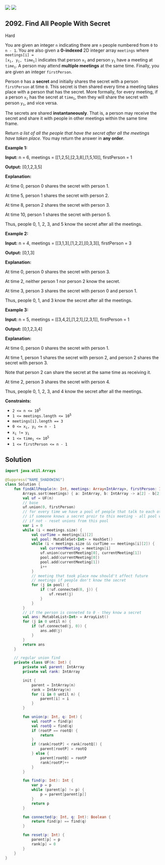 [![](https://img.shields.io/github/stars/javadev/LeetCode-in-Kotlin?label=Stars&style=flat-square)](https://github.com/javadev/LeetCode-in-Kotlin)
[![](https://img.shields.io/github/forks/javadev/LeetCode-in-Kotlin?label=Fork%20me%20on%20GitHub%20&style=flat-square)](https://github.com/javadev/LeetCode-in-Kotlin/fork)

## 2092\. Find All People With Secret

Hard

You are given an integer `n` indicating there are `n` people numbered from `0` to `n - 1`. You are also given a **0-indexed** 2D integer array `meetings` where <code>meetings[i] = [x<sub>i</sub>, y<sub>i</sub>, time<sub>i</sub>]</code> indicates that person <code>x<sub>i</sub></code> and person <code>y<sub>i</sub></code> have a meeting at <code>time<sub>i</sub></code>. A person may attend **multiple meetings** at the same time. Finally, you are given an integer `firstPerson`.

Person `0` has a **secret** and initially shares the secret with a person `firstPerson` at time `0`. This secret is then shared every time a meeting takes place with a person that has the secret. More formally, for every meeting, if a person <code>x<sub>i</sub></code> has the secret at <code>time<sub>i</sub></code>, then they will share the secret with person <code>y<sub>i</sub></code>, and vice versa.

The secrets are shared **instantaneously**. That is, a person may receive the secret and share it with people in other meetings within the same time frame.

Return _a list of all the people that have the secret after all the meetings have taken place._ You may return the answer in **any order**.

**Example 1:**

**Input:** n = 6, meetings = \[\[1,2,5],[2,3,8],[1,5,10]], firstPerson = 1

**Output:** [0,1,2,3,5]

**Explanation:**

At time 0, person 0 shares the secret with person 1.

At time 5, person 1 shares the secret with person 2.

At time 8, person 2 shares the secret with person 3.

At time 10, person 1 shares the secret with person 5.

Thus, people 0, 1, 2, 3, and 5 know the secret after all the meetings. 

**Example 2:**

**Input:** n = 4, meetings = \[\[3,1,3],[1,2,2],[0,3,3]], firstPerson = 3

**Output:** [0,1,3]

**Explanation:**

At time 0, person 0 shares the secret with person 3.

At time 2, neither person 1 nor person 2 know the secret.

At time 3, person 3 shares the secret with person 0 and person 1.

Thus, people 0, 1, and 3 know the secret after all the meetings. 

**Example 3:**

**Input:** n = 5, meetings = \[\[3,4,2],[1,2,1],[2,3,1]], firstPerson = 1

**Output:** [0,1,2,3,4]

**Explanation:**

At time 0, person 0 shares the secret with person 1.

At time 1, person 1 shares the secret with person 2, and person 2 shares the secret with person 3.

Note that person 2 can share the secret at the same time as receiving it.

At time 2, person 3 shares the secret with person 4.

Thus, people 0, 1, 2, 3, and 4 know the secret after all the meetings. 

**Constraints:**

*   <code>2 <= n <= 10<sup>5</sup></code>
*   <code>1 <= meetings.length <= 10<sup>5</sup></code>
*   `meetings[i].length == 3`
*   <code>0 <= x<sub>i</sub>, y<sub>i</sub> <= n - 1</code>
*   <code>x<sub>i</sub> != y<sub>i</sub></code>
*   <code>1 <= time<sub>i</sub> <= 10<sup>5</sup></code>
*   `1 <= firstPerson <= n - 1`

## Solution

```kotlin
import java.util.Arrays

@Suppress("NAME_SHADOWING")
class Solution {
    fun findAllPeople(n: Int, meetings: Array<IntArray>, firstPerson: Int): List<Int> {
        Arrays.sort(meetings) { a: IntArray, b: IntArray -> a[2] - b[2] }
        val uf = UF(n)
        // base
        uf.union(0, firstPerson)
        // for every time we have a pool of people that talk to each other
        // if someone knows a secret proir to this meeting - all pool will too
        // if not - reset unions from this pool
        var i = 0
        while (i < meetings.size) {
            val curTime = meetings[i][2]
            val pool: MutableSet<Int> = HashSet()
            while (i < meetings.size && curTime == meetings[i][2]) {
                val currentMeeting = meetings[i]
                uf.union(currentMeeting[0], currentMeeting[1])
                pool.add(currentMeeting[0])
                pool.add(currentMeeting[1])
                i++
            }
            // meeting that took place now should't affect future
            // meetings if people don't know the secret
            for (j in pool) {
                if (!uf.connected(0, j)) {
                    uf.reset(j)
                }
            }
        }
        // if the person is conneted to 0 - they know a secret
        val ans: MutableList<Int> = ArrayList()
        for (j in 0 until n) {
            if (uf.connected(j, 0)) {
                ans.add(j)
            }
        }
        return ans
    }

    // regular union find
    private class UF(n: Int) {
        private val parent: IntArray
        private val rank: IntArray

        init {
            parent = IntArray(n)
            rank = IntArray(n)
            for (i in 0 until n) {
                parent[i] = i
            }
        }

        fun union(p: Int, q: Int) {
            val rootP = find(p)
            val rootQ = find(q)
            if (rootP == rootQ) {
                return
            }
            if (rank[rootP] < rank[rootQ]) {
                parent[rootP] = rootQ
            } else {
                parent[rootQ] = rootP
                rank[rootP]++
            }
        }

        fun find(p: Int): Int {
            var p = p
            while (parent[p] != p) {
                p = parent[parent[p]]
            }
            return p
        }

        fun connected(p: Int, q: Int): Boolean {
            return find(p) == find(q)
        }

        fun reset(p: Int) {
            parent[p] = p
            rank[p] = 0
        }
    }
}
```